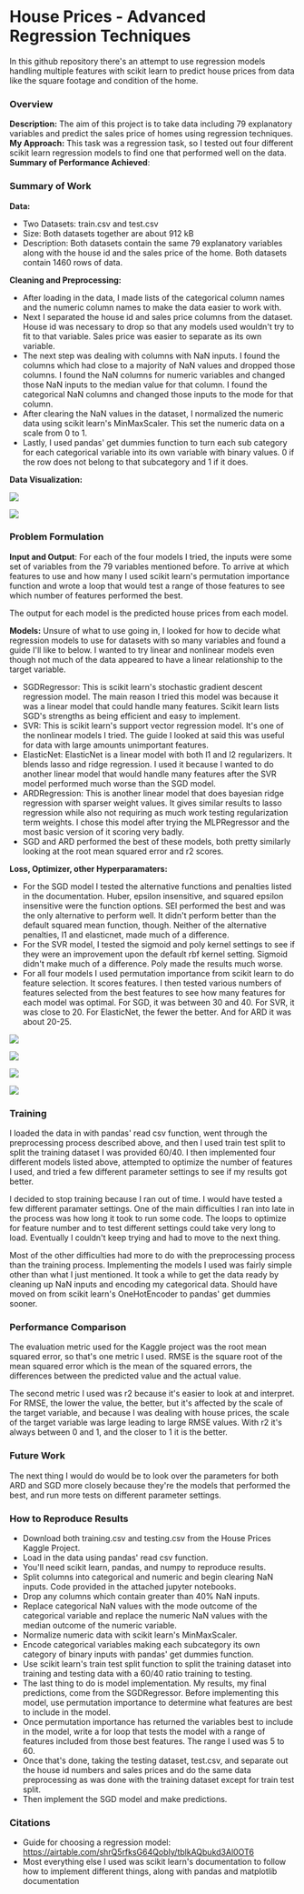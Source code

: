 # House Prices - Advanced Regression Techniques  
  
In this github repository there's an attempt to use regression models handling multiple features with scikit learn to predict house prices from data like the square footage and condition of the home.  
  
### Overview  
  
**Description:** The aim of this project is to take data including 79 explanatory variables and predict the sales price of homes using regression techniques.  
**My Approach:** This task was a regression task, so I tested out four different scikit learn regression models to find one that performed well on the data.
**Summary of Performance Achieved**:  
  
### Summary of Work  
  
**Data:**  
* Two Datasets: train.csv and test.csv  
* Size: Both datasets together are about 912 kB  
* Description: Both datasets contain the same 79 explanatory variables along with the house id and the sales price of the home. Both datasets contain 1460 rows of data.  
  
**Cleaning and Preprocessing:**  
* After loading in the data, I made lists of the categorical column names and the numeric column names to make the data easier to work with.  
* Next I separated the house id and sales price columns from the dataset. House id was necessary to drop so that any models used wouldn't try to fit to that variable. Sales price was easier to separate as its own variable.  
* The next step was dealing with columns with NaN inputs. I found the columns which had close to a majority of NaN values and dropped those columns. I found the NaN columns for numeric variables and changed those NaN inputs to the median value for that column. I found the categorical NaN columns and changed those inputs to the mode for that column.  
* After clearing the NaN values in the dataset, I normalized the numeric data using scikit learn's MinMaxScaler. This set the numeric data on a scale from 0 to 1.  
* Lastly, I used pandas' get dummies function to turn each sub category for each categorical variable into its own variable with binary values. 0 if the row does not belong to that subcategory and 1 if it does.  

**Data Visualization:**  

![](HistogramExample.png)  
  
![](ScatterExample.png)
  
### Problem Formulation  
  
**Input and Output**: For each of the four models I tried, the inputs were some set of variables from the 79 variables mentioned before. To arrive at which features to use and how many I used scikit learn's permutation importance function and wrote a loop that would test a range of those features to see which number of features performed the best.  
  
The output for each model is the predicted house prices from each model.  
  
**Models:**  Unsure of what to use going in, I looked for how to decide what regression models to use for datasets with so many variables and found a guide I'll like to below. I wanted to try linear and nonlinear models even though not much of the data appeared to have a linear relationship to the target variable.  
  
* SGDRegressor: This is scikit learn's stochastic gradient descent regression model. The main reason I tried this model was because it was a linear model that could handle many features. Scikit learn lists SGD's strengths as being efficient and easy to implement.  
* SVR: This is scikit learn's support vector regression model. It's one of the nonlinear models I tried. The guide I looked at said this was useful for data with large amounts unimportant features.
* ElasticNet: ElasticNet is a linear model with both l1 and l2 regularizers. It blends lasso and ridge regression. I used it because I wanted to do another linear model that would handle many features after the SVR model performed much worse than the SGD model.  
* ARDRegression: This is another linear model that does bayesian ridge regression with sparser weight values. It gives similar results to lasso regression while also not requiring as much work testing regularization term weights. I chose this model after trying the MLPRegressor and the most basic version of it scoring very badly.
* SGD and ARD performed the best of these models, both pretty similarly looking at the root mean squared error and r2 scores.  

**Loss, Optimizer, other Hyperparamaters:**  
  
* For the SGD model I tested the alternative functions and penalties listed in the documentation. Huber, epsilon insensitive, and squared epsilon insensitive were the function options. SEI performed the best and was the only alternative to perform well. It didn't perform better than the default squared mean function, though. Neither of the alternative penalties, l1 and elasticnet, made much of a difference.  
* For the SVR model, I tested the sigmoid and poly kernel settings to see if they were an improvement upon the default rbf kernel setting. Sigmoid didn't make much of a difference. Poly made the results much worse.  
* For all four models I used permutation importance from scikit learn to do feature selection. It scores features. I then tested various numbers of features selected from the best features to see how many features for each model was optimal. For SGD, it was between 30 and 40. For SVR, it was close to 20. For ElasticNet, the fewer the better. And for ARD it was about 20-25.  

![](SGD_FeatureScores.png)  
  
![](SVR_FeatureScores.png)  
  
![](ElasticNet_FeatureScores.png)  
  
![](ARD_FeatureScores.png)

### Training  
  
I loaded the data in with pandas' read csv function, went through the preprocessing process described above, and then I used train test split to split the training dataset I was provided 60/40. I then implemented four different models listed above, attempted to optimize the number of features I used, and tried a few different parameter settings to see if my results got better.  
  
I decided to stop training because I ran out of time. I would have tested a few different paramater settings. One of the main difficulties I ran into late in the process was how long it took to run some code. The loops to optimize for feature number and to test different settings could take very long to load. Eventually I couldn't keep trying and had to move to the next thing.  
  
Most of the other difficulties had more to do with the preprocessing process than the training process. Implementing the models I used was fairly simple other than what I just mentioned. It took a while to get the data ready by cleaning up NaN inputs and encoding my categorical data. Should have moved on from scikit learn's OneHotEncoder to pandas' get dummies sooner.  
  
### Performance Comparison  
  
The evaluation metric used for the Kaggle project was the root mean squared error, so that's one metric I used. RMSE is the square root of the mean squared error which is the mean of the squared errors, the differences between the predicted value and the actual value.  
  
The second metric I used was r2 because it's easier to look at and interpret. For RMSE, the lower the value, the better, but it's affected by the scale of the target variable, and because I was dealing with house prices, the scale of the target variable was large leading to large RMSE values. With r2 it's always between 0 and 1, and the closer to 1 it is the better.  
  
### Future Work  
  
The next thing I would do would be to look over the parameters for both ARD and SGD more closely because they're the models that performed the best, and run more tests on different parameter settings.  
  
### How to Reproduce Results  
* Download both training.csv and testing.csv from the House Prices Kaggle Project.
* Load in the data using pandas' read csv function.
* You'll need scikit learn, pandas, and numpy to reproduce results.
* Split columns into categorical and numeric and begin clearing NaN inputs. Code provided in the attached jupyter notebooks.
* Drop any columns which contain greater than 40% NaN inputs.
* Replace categorical NaN values with the mode outcome of the categorical variable and replace the numeric NaN values with the median outcome of the numeric variable.  
* Normalize numeric data with scikit learn's MinMaxScaler.
* Encode categorical variables making each subcategory its own category of binary inputs with pandas' get dummies function.
* Use scikit learn's train test split function to split the training dataset into training and testing data with a 60/40 ratio training to testing.
* The last thing to do is model implementation. My results, my final predictions, come from the SGDRegressor. Before implementing this model, use permutation importance to determine what features are best to include in the model.
* Once permutation importance has returned the variables best to include in the model, write a for loop that tests the model with a range of features included from those best features. The range I used was 5 to 60.  
* Once that's done, taking the testing dataset, test.csv, and separate out the house id numbers and sales prices and do the same data preprocessing as was done with the training dataset except for train test split.
* Then implement the SGD model and make predictions.  

### Citations  
  
* Guide for choosing a regression model: https://airtable.com/shrQ5rfksG64QobIy/tblkAQbukd3Al0OT6  
* Most everything else I used was scikit learn's documentation to follow how to implement different things, along with pandas and matplotlib documentation
